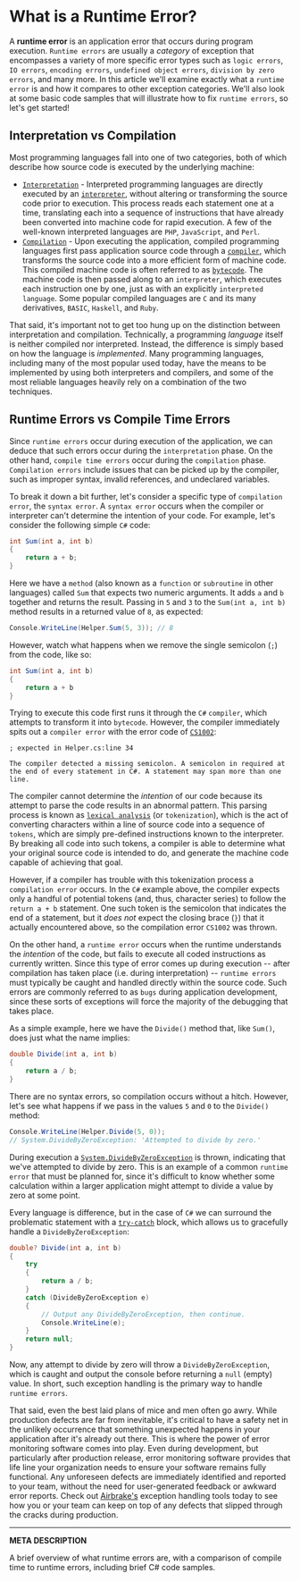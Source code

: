 # What is a Runtime Error?

A **runtime error** is an application error that occurs during program execution.  `Runtime errors` are usually a _category_ of exception that encompasses a variety of more specific error types such as `logic errors`, `IO errors`, `encoding errors`, `undefined object errors`, `division by zero errors`, and many more.  In this article we'll examine exactly what a `runtime error` is and how it compares to other exception categories.  We'll also look at some basic code samples that will illustrate how to fix `runtime errors`, so let's get started!

## Interpretation vs Compilation

Most programming languages fall into one of two categories, both of which describe how source code is executed by the underlying machine:

- [`Interpretation`](https://en.wikipedia.org/wiki/Interpreted_language) - Interpreted programming languages are directly executed by an [`interpreter`](https://en.wikipedia.org/wiki/Interpreter_(computing)), without altering or transforming the source code prior to execution.  This process reads each statement one at a time, translating each into a sequence of instructions that have already been converted into machine code for rapid execution.  A few of the well-known interpreted languages are `PHP`, `JavaScript`, and `Perl`.
- [`Compilation`](https://en.wikipedia.org/wiki/Compiled_language) - Upon executing the application, compiled programming languages first pass application source code through a [`compiler`](https://en.wikipedia.org/wiki/Compiler), which transforms the source code into a more efficient form of machine code.  This compiled machine code is often referred to as [`bytecode`](https://en.wikipedia.org/wiki/Bytecode).  The machine code is then passed along to an `interpreter`, which executes each instruction one by one, just as with an explicitly `interpreted language`.  Some popular compiled languages are `C` and its many derivatives, `BASIC`, `Haskell`, and `Ruby`.

That said, it's important not to get too hung up on the distinction between interpretation and compilation.  Technically, a programming _language_ itself is neither compiled nor interpreted.  Instead, the difference is simply based on how the language is _implemented_.  Many programming languages, including many of the most popular used today, have the means to be implemented by using both interpreters and compilers, and some of the most reliable languages heavily rely on a combination of the two techniques.

## Runtime Errors vs Compile Time Errors

Since `runtime errors` occur during execution of the application, we can deduce that such errors occur during the `interpretation` phase.  On the other hand, `compile time errors` occur during the `compilation` phase.  `Compilation errors` include issues that can be picked up by the compiler, such as improper syntax, invalid references, and undeclared variables.

To break it down a bit further, let's consider a specific type of `compilation error`, the `syntax error`.  A `syntax error` occurs when the compiler or interpreter can't determine the intention of your code.  For example, let's consider the following simple `C#` code:

```cs
int Sum(int a, int b)
{
    return a + b; 
}
```

Here we have a `method` (also known as a `function` or `subroutine` in other languages) called `Sum` that expects two numeric arguments.  It adds `a` and `b` together and returns the result.  Passing in `5` and `3` to the `Sum(int a, int b)` method results in a returned value of `8`, as expected:

```cs
Console.WriteLine(Helper.Sum(5, 3)); // 8
```

However, watch what happens when we remove the single semicolon (`;`) from the code, like so:

```cs
int Sum(int a, int b)
{
    return a + b
}
```

Trying to execute this code first runs it through the `C#` `compiler`, which attempts to transform it into `bytecode`.  However, the compiler immediately spits out a `compiler error` with the error code of [`CS1002`](https://docs.microsoft.com/en-us/dotnet/csharp/misc/cs1002):

```
; expected in Helper.cs:line 34

The compiler detected a missing semicolon. A semicolon in required at the end of every statement in C#. A statement may span more than one line.
```

The compiler cannot determine the _intention_ of our code because its attempt to parse the code results in an abnormal pattern.  This parsing process is known as [`lexical analysis`](https://en.wikipedia.org/wiki/Lexical_analysis) (or `tokenization`), which is the act of converting characters within a line of source code into a sequence of `tokens`, which are simply pre-defined instructions known to the interpreter.  By breaking all code into such tokens, a compiler is able to determine what your original source code is intended to do, and generate the machine code capable of achieving that goal.

However, if a compiler has trouble with this tokenization process a `compilation error` occurs.  In the `C#` example above, the compiler expects only a handful of potential tokens (and, thus, character series) to follow the `return a + b` statement.  One such token is the semicolon that indicates the end of a statement, but it _does not_ expect the closing brace (`}`) that it actually encountered above, so the compilation error `CS1002` was thrown.

On the other hand, a `runtime error` occurs when the runtime understands the _intention_ of the code, but fails to execute all coded instructions as currently written.  Since this type of error comes up during execution -- after compilation has taken place (i.e. during interpretation) -- `runtime errors` must typically be caught and handled directly within the source code.  Such errors are commonly referred to as `bugs` during application development, since these sorts of exceptions will force the majority of the debugging that takes place.

As a simple example, here we have the `Divide()` method that, like `Sum()`, does just what the name implies:

```cs
double Divide(int a, int b)
{
    return a / b;
}
```

There are no syntax errors, so compilation occurs without a hitch.  However, let's see what happens if we pass in the values `5` and `0` to the `Divide()` method:

```cs
Console.WriteLine(Helper.Divide(5, 0));
// System.DivideByZeroException: 'Attempted to divide by zero.'
```

During execution a [`System.DivideByZeroException`](https://airbrake.io/blog/dotnet-exception-handling/dividebyzeroexception) is thrown, indicating that we've attempted to divide by zero.  This is an example of a common `runtime error` that must be planned for, since it's difficult to know whether some calculation within a larger application might attempt to divide a value by zero at some point.

Every language is difference, but in the case of `C#` we can surround the problematic statement with a [`try-catch`](https://docs.microsoft.com/en-us/dotnet/csharp/language-reference/keywords/try-catch) block, which allows us to gracefully handle a `DivideByZeroException`:

```cs
double? Divide(int a, int b)
{
    try
    {
        return a / b;
    }
    catch (DivideByZeroException e)
    {
        // Output any DivideByZeroException, then continue.
        Console.WriteLine(e);
    }
    return null;
}
```

Now, any attempt to divide by zero will throw a `DivideByZeroException`, which is caught and output the console before returning a `null` (empty) value.  In short, such exception handling is the primary way to handle `runtime errors`.

That said, even the best laid plans of mice and men often go awry.  While production defects are far from inevitable, it's critical to have a safety net in the unlikely occurrence that something unexpected happens in your application after it's already out there.  This is where the power of error monitoring software comes into play.  Even during development, but particularly after production release, error monitoring software provides that life line your organization needs to ensure your software remains fully functional.  Any unforeseen defects are immediately identified and reported to your team, without the need for user-generated feedback or awkward error reports.  Check out <a class="js-cta-utm" href="https://airbrake.io/account/new?utm_source=blog&amp;utm_medium=end-post&amp;utm_campaign=airbrake-what-is">Airbrake's</a> exception handling tools today to see how you or your team can keep on top of any defects that slipped through the cracks during production.

---

__META DESCRIPTION__

A brief overview of what runtime errors are, with a comparison of compile time to runtime errors, including brief C# code samples.